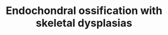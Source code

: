 ---
annotations:
- type: Cell Type Ontology
  value: osteoclast
- type: Pathway Ontology
  value: regulatory pathway
- type: Cell Type Ontology
  value: obsolete osteochondroclast
- type: Cell Type Ontology
  value: chondrocyte
authors:
- Rlee
- Eweitz
communities:
- SkeletalDysplasia
description: Taken from existing [[Pathway:WP474|Endochondral Ossification pathway]].  Added
  diseases linked with a dotted arrow to GeneProduct nodes, dotted arrow indicates
  what diseases are caused by mutation in the respective genes.
last-edited: 2021-05-22
organisms:
- Homo sapiens
redirect_from:
- /index.php/Pathway:WP4808
- /instance/WP4808
schema-jsonld:
- '@context': https://schema.org/
  '@id': https://wikipathways.github.io/pathways/WP4808.html
  '@type': Dataset
  creator:
    '@type': Organization
    name: WikiPathways
  description: Taken from existing [[Pathway:WP474|Endochondral Ossification pathway]].  Added
    diseases linked with a dotted arrow to GeneProduct nodes, dotted arrow indicates
    what diseases are caused by mutation in the respective genes.
  keywords:
  - FGFR1
  - CALM1
  - FrzB-1
  - FGFR3
  - Thyroid hormone
  - SERPINH1
  - MMP9
  - PLAT
  - cAMP
  - RUNX2
  - PTHrP
  - MEF2C
  - PTHR1
  - Aggrecan
  - Cathepsin L2
  - TGFBI
  - Adseverin
  - GLI3
  - VEGFA
  - ADAMTS1
  - GH receptor
  - STAT5
  - ADAMTS4
  - CAB39
  - IGF1R
  - IHH
  - Carminerin
  - BMP6
  - PTCH
  - THRA
  - Bapx1
  - SLC38A2
  - TGFB2
  - AKT
  - PTCH1
  - BMP7
  - MMP13
  - ADAMTS5
  - HDAC4
  - IGF1
  - FGF2
  - Growth hormone
  - CDKN1C
  - COL10A1
  - FGF18
  - TGFB1
  - RUNX3
  - PKA
  - SOX5
  - Osteopontin
  - TIMP3
  - HMGCS1
  - NPP1
  - DDR2
  - KIF3A
  - C4ST1
  - Triiodothyronine
  - SOX6
  - STAT1
  - MGP
  - COL2A1
  - PTH
  - Sox9
  - AKP2
  - TNAP
  - TG737
  - PLAU
  - Oxygen
  - IGF2
  - BMPR1A
  license: CC0
  name: Endochondral ossification with skeletal dysplasias
seo: CreativeWork
title: Endochondral ossification with skeletal dysplasias
wpid: WP4808
---